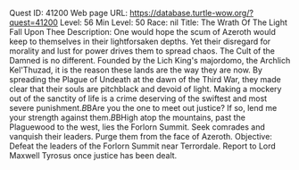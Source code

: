 Quest ID: 41200
Web page URL: https://database.turtle-wow.org/?quest=41200
Level: 56
Min Level: 50
Race: nil
Title: The Wrath Of The Light Fall Upon Thee
Description: One would hope the scum of Azeroth would keep to themselves in their lightforsaken depths. Yet their disregard for morality and lust for power drives them to spread chaos. The Cult of the Damned is no different. Founded by the Lich King's majordomo, the Archlich Kel'Thuzad, it is the reason these lands are the way they are now. By spreading the Plague of Undeath at the dawn of the Third War, they made clear that their souls are pitchblack and devoid of light. Making a mockery out of the sanctity of life is a crime deserving of the swiftest and most severe punishment.$B$BAre you the one to meet out justice? If so, lend me your strength against them.$B$BHigh atop the mountains, past the Plaguewood to the west, lies the Forlorn Summit. Seek comrades and vanquish their leaders. Purge them from the face of Azeroth.
Objective: Defeat the leaders of the Forlorn Summit near Terrordale. Report to Lord Maxwell Tyrosus once justice has been dealt.

